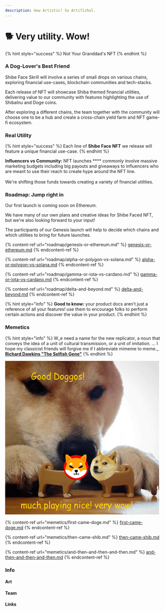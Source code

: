 ```yaml
---
description: How Artistic! So Artifishul.
---
```


# 🐕 Very utility. Wow!

{% hint style="success" %}
Not Your Granddad's NFT
{% endhint %}

### **A Dog-Lover's Best Friend**

Shibe Face Skrill will involve a series of small drops on various chains, exploring financial use-cases, blockchain communities and tech-stacks.

Each release of NFT will showcase Shiba themed financial utilities, delivering value to our community with features highlighting the use of ShibaInu and Doge coins.

After exploring a different chains, the team together with the community will choose one to be a hub and create a cross-chain yield farm and NFT game-fi ecosystem.

### Real Utility&#x20;

{% hint style="success" %}
Each line of **Shibe Face NFT** we release will feature a unique financial use-case.
{% endhint %}

**Influencers vs Community:** NFT launches **** commonly involve massive marketing budgets including big payouts and giveaways to influencers who are meant to use their reach to create hype around the NFT line.\
\
We're shifting those funds towards creating a variety of financial utilities.

### Roadmap: Jump right in

Our first launch is coming soon on Ethereum.&#x20;

We have many of our own plans and creative ideas for Shibe Faced NFT, but we're also looking forward to your input!&#x20;

The participants of our Genesis launch will help to decide which chains and which utilities to bring for future launches.

{% content-ref url="roadmap/genesis-or-ethereum.md" %}
[genesis-or-ethereum.md](roadmap/genesis-or-ethereum.md)
{% endcontent-ref %}

{% content-ref url="roadmap/alpha-or-polygon-vs-solana.md" %}
[alpha-or-polygon-vs-solana.md](roadmap/alpha-or-polygon-vs-solana.md)
{% endcontent-ref %}

{% content-ref url="roadmap/gamma-or-iota-vs-cardano.md" %}
[gamma-or-iota-vs-cardano.md](roadmap/gamma-or-iota-vs-cardano.md)
{% endcontent-ref %}

{% content-ref url="roadmap/delta-and-beyond.md" %}
[delta-and-beyond.md](roadmap/delta-and-beyond.md)
{% endcontent-ref %}

{% hint style="info" %}
**Good to know:** your product docs aren't just a reference of all your features! use them to encourage folks to perform certain actions and discover the value in your product.
{% endhint %}

### Memetics

{% hint style="info" %}
W_e need a name for the new replicator, a noun that conveys the idea of a unit of cultural transmission, or a unit of imitation. ... I hope my classicist friends will forgive me if I abbreviate mimeme to meme._ [**Richard Dawkins "The Selfish Gene"**](https://en.wikipedia.org/wiki/The\_Selfish\_Gene)
{% endhint %}

![](<.gitbook/assets/image (5).png>)

{% content-ref url="memetics/first-came-doge.md" %}
[first-came-doge.md](memetics/first-came-doge.md)
{% endcontent-ref %}

{% content-ref url="memetics/then-came-shib.md" %}
[then-came-shib.md](memetics/then-came-shib.md)
{% endcontent-ref %}

{% content-ref url="memetics/and-then-and-then-and-then.md" %}
[and-then-and-then-and-then.md](memetics/and-then-and-then-and-then.md)
{% endcontent-ref %}

### Info

#### Art

#### Team

#### Links
